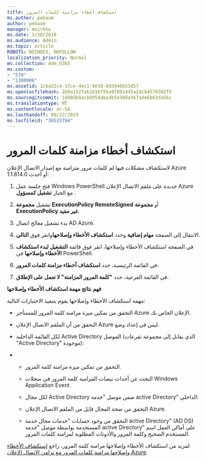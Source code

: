 ```yaml
---
title: استكشاف أخطاء مزامنة كلمات المرور
ms.author: pebaum
author: pebaum
manager: mnirkhe
ms.date: 3/20/2018
ms.audience: Admin
ms.topic: article
ROBOTS: NOINDEX, NOFOLLOW
localization_priority: Normal
ms.collection: Adm_O365
ms.custom:
- "579"
- "1300006"
ms.assetid: 1cba32c4-37ce-4ec1-9e58-8d3440b53d57
ms.openlocfilehash: 2b0a1527ab1b16f56a97891445a2dcb4570302f5
ms.sourcegitcommit: 1d98db8acb9959aba3b5e308a567ade6b62da56c
ms.translationtype: MT
ms.contentlocale: ar-SA
ms.lasthandoff: 08/22/2019
ms.locfileid: "36533794"
---
```

# <a name="troubleshoot-password-synchronization"></a>استكشاف أخطاء مزامنة كلمات المرور

لاستكشاف مشكلات فيها لم كلمات مرور متزامنة مع إصدار الاتصال الإعلان Azure 1.1.614.0 أو أحدث:
  
1. فتح جلسة عمل Windows PowerShell جديدة على ملقم الاتصال الإعلان Azure مع الخيار **تشغيل كمسؤول** .

2. تشغيل **مجموعة ExecutionPolicy RemoteSigned** أو **مجموعة ExecutionPolicy غير مقيد**.

3. بدء تشغيل معالج اتصال AD Azure.

4. الانتقال إلى الصفحة **مهام إضافية** وحدد **استكشاف الأخطاء وإصلاحها**وانقر فوق **التالي**.

5. في الصفحة استكشاف الأخطاء وإصلاحها، انقر فوق قائمة **التشغيل لبدء استكشاف الأخطاء وإصلاحها** في PowerShell.

6. في القائمة الرئيسية، حدد **استكشاف أخطاء مزامنة كلمات المرور**.

7. في القائمة الفرعية، حدد **"كلمة المرور المزامنة" لا تعمل على الإطلاق**.

**فهم نتائج مهمة استكشاف الأخطاء وإصلاحها**
  
مهمة استكشاف الأخطاء وإصلاحها يقوم بتنفيذ الاختبارات التالية:
  
- التحقق من تمكين ميزة مزامنة كلمة المرور للمستأجر Azure الإعلان الخاص بك.

- التحقق من أن الملقم الاتصال الإعلان Azure ليس في إعداد وضع.

- لكل القائمة الداخلية Active Directory الموصل (الذي يقابل إلى مجموعة تفرعات "Active Directory" موجودة):

- 
  - التحقق من تمكين ميزة مزامنة كلمة المرور.

  - البحث عن أحداث نبضات المزامنة كلمة المرور في سجلات Windows Application Event.

  - لكل مجال Active Directory ضمن موصل "خدمة active Directory" الداخلي:

  - التحقق من صحة المجال قابل من الملقم الاتصال الإعلان Azure.

  - التحقق من وجود حسابات "خدمات مجال خدمة active Directory" (AD DS) المستخدمة بواسطة موصل "خدمة active Directory" على أماكن العمل اسم المستخدم الصحيح وكلمة المرور والأذونات المطلوبة لمزامنة كلمات المرور.

لمزيد من استكشاف الأخطاء وإصلاحها مزامنة كلمة المرور، راجع [استكشاف الأخطاء وإصلاحها مزامنة كلمات المرور مع تزامن الاتصال الإعلان Azure](https://docs.microsoft.com/azure/active-directory/connect/active-directory-aadconnectsync-troubleshoot-password-synchronization).
  